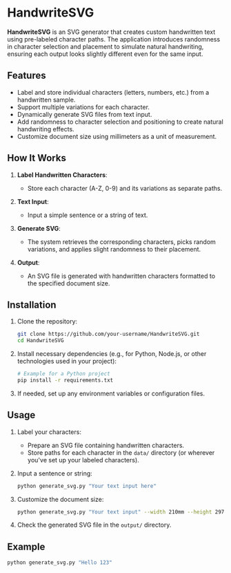 # HandwriteSVG

**HandwriteSVG** is an SVG generator that creates custom handwritten text using pre-labeled character paths. The application introduces randomness in character selection and placement to simulate natural handwriting, ensuring each output looks slightly different even for the same input.

## Features

- Label and store individual characters (letters, numbers, etc.) from a handwritten sample.
- Support multiple variations for each character.
- Dynamically generate SVG files from text input.
- Add randomness to character selection and positioning to create natural handwriting effects.
- Customize document size using millimeters as a unit of measurement.

## How It Works

1. **Label Handwritten Characters**:
    - Store each character (A-Z, 0-9) and its variations as separate paths.
  
2. **Text Input**:
    - Input a simple sentence or a string of text.
  
3. **Generate SVG**:
    - The system retrieves the corresponding characters, picks random variations, and applies slight randomness to their placement.
  
4. **Output**:
    - An SVG file is generated with handwritten characters formatted to the specified document size.

## Installation

1. Clone the repository:

    ```bash
    git clone https://github.com/your-username/HandwriteSVG.git
    cd HandwriteSVG
    ```

2. Install necessary dependencies (e.g., for Python, Node.js, or other technologies used in your project):

    ```bash
    # Example for a Python project
    pip install -r requirements.txt
    ```

3. If needed, set up any environment variables or configuration files.

## Usage

1. Label your characters:
    - Prepare an SVG file containing handwritten characters.
    - Store paths for each character in the `data/` directory (or wherever you've set up your labeled characters).

2. Input a sentence or string:
    
    ```bash
    python generate_svg.py "Your text input here"
    ```

3. Customize the document size:

    ```bash
    python generate_svg.py "Your text input" --width 210mm --height 297mm
    ```

4. Check the generated SVG file in the `output/` directory.

## Example

```bash
python generate_svg.py "Hello 123"
